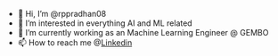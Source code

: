- 👋 Hi, I’m @rppradhan08
- 👀 I’m interested in everything AI and ML related
- 🌱 I’m currently working as an Machine Learning Engineer @ GEMBO
- 📫 How to reach me @<a href="https://www.linkedin.com/in/raj-praveen-pradhan/">Linkedin</a>

<!---
rppradhan08/rppradhan08 is a ✨ special ✨ repository because its `README.md` (this file) appears on your GitHub profile.
You can click the Preview link to take a look at your changes.
--->
